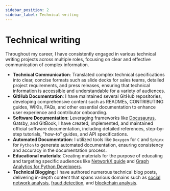 ```yaml
---
sidebar_position: 2
sidebar_label: Technical writing
---
```


# Technical writing

Throughout my career, I have consistently engaged in various technical writing projects across multiple roles, focusing on clear and effective communication of complex information.

- **Technical Communication**: Translated complex technical specifications into clear, concise formats such as slide decks for sales teams, detailed project requirements, and press releases, ensuring that technical information is accessible and understandable for a variety of audiences.
- **GitHub Documentation**: I have maintained several GitHub repositories, developing comprehensive content such as READMEs, CONTRIBUTING guides, WIKIs, FAQs, and other essential documentation to enhance user experience and contributor onboarding.
- **Software Documentation**: Leveraging frameworks like [Docusaurus](https://memgraph-archive-docs.netlify.app/), Gatsby, and GitBook, I have created, implemented, and maintained official software documentation, including detailed references, step-by-step tutorials, "how-to" guides, and API specifications.
- **Automated Documentation**: I utilized tools like `Doxygen` for `C` and `Sphinx` for `Python` to generate automated documentation, ensuring consistency and accuracy in the documentation process.
- **Educational materials**: Creating materials for the purpose of educating and targeting specific audiences like [NetworkX guide](https://memgraph.github.io/networkx-guide/basics/) and [Graph Analytics for Python Developers](https://github.com/memgraph/memgraph-academy).
- **Technical Blogging**: I have authored numerous technical blog posts, delivering in-depth content that spans various domains such as [social network analysis](https://towardsdatascience.com/how-to-visualize-a-social-network-in-python-with-a-graph-database-flask-docker-d3-js-af451db57330), [fraud detection](https://gdespot.medium.com/how-to-develop-a-credit-card-fraud-detection-application-using-memgraph-flask-and-d3-js-15ced962e3f0), and [blockchain analysis](https://gdespot.medium.com/building-a-bitclout-social-network-visualization-app-with-memgraph-and-d3-js-f2ebd4eaec27).
